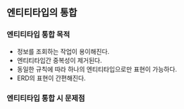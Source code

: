 ## 엔티티타입의 통합 
### 엔티티타입 통합 목적 
- 정보를 조회하는 작업이 용이해진다. 
- 엔티티타입간 중복성이 제거된다. 
- 동일한 규칙에 따라 하나의 엔티티타입으로만 표현이 가능하다.
- ERD의 표현이 간편해진다.

### 엔티티타입 통합 시 문제점 
